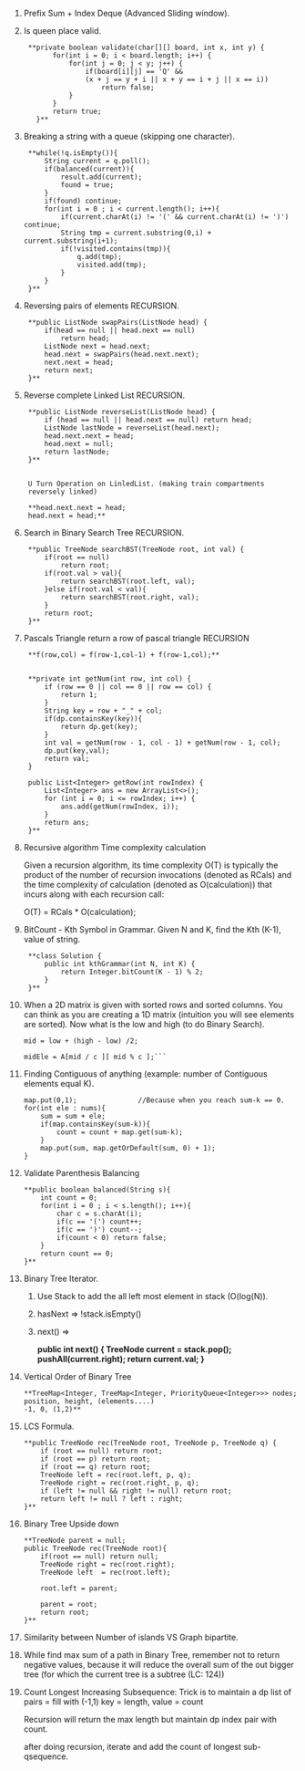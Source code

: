 1. Prefix Sum + Index Deque (Advanced Sliding window).
2. Is queen place valid.

        **private boolean validate(char[][] board, int x, int y) {
              for(int i = 0; i < board.length; i++) {
                  for(int j = 0; j < y; j++) {
                      if(board[i][j] == 'Q' && 
                      (x + j == y + i || x + y == i + j || x == i))
                          return false;
                  }
              }
              return true;
          }**

3. Breaking a string with a queue (skipping one character).

        **while(!q.isEmpty()){
            String current = q.poll();
            if(balanced(current)){
                result.add(current);
                found = true;
            }
            if(found) continue;
            for(int i = 0 ; i < current.length(); i++){
                if(current.charAt(i) != '(' && current.charAt(i) != ')') continue;
                String tmp = current.substring(0,i) + current.substring(i+1);
                if(!visited.contains(tmp)){
                    q.add(tmp);
                    visited.add(tmp);
                }
            }
        }**

4. Reversing pairs of elements RECURSION.

        **public ListNode swapPairs(ListNode head) {
            if(head == null || head.next == null)
                return head;
            ListNode next = head.next;
            head.next = swapPairs(head.next.next);
            next.next = head;
            return next;
        }**

5. Reverse complete Linked List RECURSION.

        **public ListNode reverseList(ListNode head) {
            if (head == null || head.next == null) return head;
            ListNode lastNode = reverseList(head.next);
            head.next.next = head;
            head.next = null;
            return lastNode;
        }**

            
        U Turn Operation on LinledList. (making train compartments
        reversely linked)
        
        **head.next.next = head;
        head.next = head;**
        
6. Search in Binary Search Tree RECURSION.

        **public TreeNode searchBST(TreeNode root, int val) {
            if(root == null)
                return root;
            if(root.val > val){
                return searchBST(root.left, val);
            }else if(root.val < val){
                return searchBST(root.right, val);
            }
            return root;
        }**


7. Pascals Triangle return a row of pascal triangle RECURSION

        **f(row,col) = f(row-1,col-1) + f(row-1,col);**
        
    
        **private int getNum(int row, int col) {
            if (row == 0 || col == 0 || row == col) {
                return 1;
            }
            String key = row + "_" + col;
            if(dp.containsKey(key)){
                return dp.get(key);
            }
            int val = getNum(row - 1, col - 1) + getNum(row - 1, col);
            dp.put(key,val);
            return val;
        }
    
        public List<Integer> getRow(int rowIndex) {
            List<Integer> ans = new ArrayList<>();
            for (int i = 0; i <= rowIndex; i++) {
                ans.add(getNum(rowIndex, i));
            }
            return ans;
        }**

8. Recursive algorithm Time complexity calculation

    Given a recursion algorithm, its time complexity 
    O(T) is typically the product of the number of recursion 
    invocations (denoted as RCals) and the time complexity of calculation 
    (denoted as O(calculation)) that incurs along with each recursion 
    call:
    
    O(T) = RCals * O(calculation);
    
    
9. BitCount - Kth Symbol in Grammar. Given N and K, find the Kth (K-1), value
    of string.

        **class Solution {
            public int kthGrammar(int N, int K) {
                return Integer.bitCount(K - 1) % 2;
            }
        }**

10. When a 2D matrix is given with sorted rows and sorted columns. You can think
    as you are creating a 1D matrix (intuition you will see elements are 
    sorted). Now what is the low and high (to do Binary Search).
    
    ```low = 0; high = r * c - 1;
    mid = low + (high - low) /2;
    
    midEle = A[mid / c ][ mid % c ];```

11. Finding Contiguous of anything (example: number of Contiguous elements 
    equal K).
    
    
        map.put(0,1);               //Because when you reach sum-k == 0.
        for(int ele : nums){
            sum = sum + ele;
            if(map.containsKey(sum-k)){
                count = count + map.get(sum-k);
            }
            map.put(sum, map.getOrDefault(sum, 0) + 1);
        }
      

12. Validate Parenthesis Balancing

        **public boolean balanced(String s){
            int count = 0;
            for(int i = 0 ; i < s.length(); i++){
                char c = s.charAt(i);
                if(c == '(') count++;
                if(c == ')') count--;
                if(count < 0) return false;
            }
            return count == 0;
        }**        

13. Binary Tree Iterator.
    1. Use Stack to add the all left most element in stack (O(log(N)).
    2. hasNext => !stack.isEmpty()
    3. next() => 
    
       **public int next() {
           TreeNode current = stack.pop();
           pushAll(current.right);
           return current.val;
       }**

14. Vertical Order of Binary Tree
    
        **TreeMap<Integer, TreeMap<Integer, PriorityQueue<Integer>>> nodes;
        position, height, (elements....)
        -1, 0, (1,2)**
           
15. LCS Formula.

        **public TreeNode rec(TreeNode root, TreeNode p, TreeNode q) {
            if (root == null) return root;
            if (root == p) return root;
            if (root == q) return root;
            TreeNode left = rec(root.left, p, q);
            TreeNode right = rec(root.right, p, q);
            if (left != null && right != null) return root;
            return left != null ? left : right;
        }**

16. Binary Tree Upside down

        **TreeNode parent = null;
        public TreeNode rec(TreeNode root){
            if(root == null) return null;
            TreeNode right = rec(root.right);
            TreeNode left  = rec(root.left);
    
            root.left = parent;
            
            parent = root;
            return root;
        }**

17. Similarity between Number of islands VS Graph bipartite.

18. While find max sum of a path in Binary Tree, remember not to return negative
    values, because it will reduce the overall sum of the out bigger tree (for
    which the current tree is a subtree (LC: 124))

19. Count Longest Increasing Subsequence:
    Trick is to maintain a dp list of pairs = fill with (-1,1)
    key = length, value = count
    
    Recursion will return the max length but maintain dp index pair with count.
    
    after doing recursion, iterate and add the count of longest sub-qsequence.